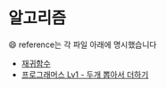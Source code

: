 # 알고리즘
&#128516; reference는 각 파일 아래에 명시했습니다

- [재귀함수](https://github.com/yooooonk/TIL/blob/master/Computer%20Science/Algorithm/recursion.md)
- [프로그래머스 Lv1 - 두개 뽑아서 더하기](https://velog.io/@ouo_yoonk/%ED%94%84%EB%A1%9C%EA%B7%B8%EB%9E%98%EB%A8%B8%EC%8A%A4-Lv1-%EB%91%90%EA%B0%9C-%EB%BD%91%EC%95%84%EC%84%9C-%EB%8D%94%ED%95%98%EA%B8%B0-JAVA-javascript)